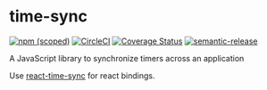 # time-sync

[![npm (scoped)](https://img.shields.io/npm/v/time-sync.svg)](https://www.npmjs.com/package/time-sync) [![CircleCI](https://circleci.com/gh/peterjuras/time-sync.svg?style=svg)](https://circleci.com/gh/peterjuras/time-sync) [![Coverage Status](https://coveralls.io/repos/github/peterjuras/time-sync/badge.svg?branch=master)](https://coveralls.io/github/peterjuras/time-sync?branch=master) [![semantic-release](https://img.shields.io/badge/%20%20%F0%9F%93%A6%F0%9F%9A%80-semantic--release-e10079.svg)](https://github.com/semantic-release/semantic-release)


A JavaScript library to synchronize timers across an application

Use [react-time-sync](https://github.com/peterjuras/react-time-sync) for react bindings.
